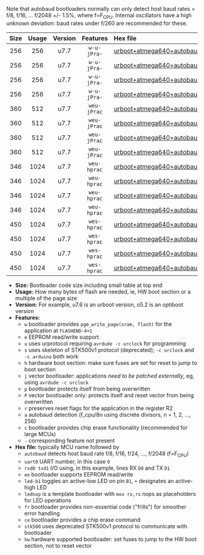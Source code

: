 Note that autobaud bootloaders normally can only detect host baud rates = f/8, f/16, ... f/2048 +/- 1.5%, where f=F<sub>CPU</sub>. Internal oscillators have a high unknown deviation: baud rates under f/260 are recommended for these.

|Size|Usage|Version|Features|Hex file|
|:-:|:-:|:-:|:-:|:--|
|256|256|u7.7|`w-u-jPra-`|[urboot+atmega640+autobaud_uart0_rxe0_txe1_led+b7.hex](https://raw.githubusercontent.com/stefanrueger/urboot.hex/main/mcus/atmega640/autobaud/urboot+atmega640+autobaud_uart0_rxe0_txe1_led+b7.hex)|
|256|256|u7.7|`w-u-jPra-`|[urboot+atmega640+autobaud_uart0_rxe0_txe1_lednop.hex](https://raw.githubusercontent.com/stefanrueger/urboot.hex/main/mcus/atmega640/autobaud/urboot+atmega640+autobaud_uart0_rxe0_txe1_lednop.hex)|
|256|256|u7.7|`w-u-jPra-`|[urboot+atmega640+autobaud_uart1_rxd2_txd3_led+b7.hex](https://raw.githubusercontent.com/stefanrueger/urboot.hex/main/mcus/atmega640/autobaud/urboot+atmega640+autobaud_uart1_rxd2_txd3_led+b7.hex)|
|256|256|u7.7|`w-u-jPra-`|[urboot+atmega640+autobaud_uart1_rxd2_txd3_lednop.hex](https://raw.githubusercontent.com/stefanrueger/urboot.hex/main/mcus/atmega640/autobaud/urboot+atmega640+autobaud_uart1_rxd2_txd3_lednop.hex)|
|360|512|u7.7|`weu-jPrac`|[urboot+atmega640+autobaud_uart0_rxe0_txe1_ee_led+b7_fr_ce.hex](https://raw.githubusercontent.com/stefanrueger/urboot.hex/main/mcus/atmega640/autobaud/urboot+atmega640+autobaud_uart0_rxe0_txe1_ee_led+b7_fr_ce.hex)|
|360|512|u7.7|`weu-jPrac`|[urboot+atmega640+autobaud_uart0_rxe0_txe1_ee_lednop_fr_ce.hex](https://raw.githubusercontent.com/stefanrueger/urboot.hex/main/mcus/atmega640/autobaud/urboot+atmega640+autobaud_uart0_rxe0_txe1_ee_lednop_fr_ce.hex)|
|360|512|u7.7|`weu-jPrac`|[urboot+atmega640+autobaud_uart1_rxd2_txd3_ee_led+b7_fr_ce.hex](https://raw.githubusercontent.com/stefanrueger/urboot.hex/main/mcus/atmega640/autobaud/urboot+atmega640+autobaud_uart1_rxd2_txd3_ee_led+b7_fr_ce.hex)|
|360|512|u7.7|`weu-jPrac`|[urboot+atmega640+autobaud_uart1_rxd2_txd3_ee_lednop_fr_ce.hex](https://raw.githubusercontent.com/stefanrueger/urboot.hex/main/mcus/atmega640/autobaud/urboot+atmega640+autobaud_uart1_rxd2_txd3_ee_lednop_fr_ce.hex)|
|346|1024|u7.7|`weu-hprac`|[urboot+atmega640+autobaud_uart0_rxe0_txe1_ee_led+b7_fr_ce_hw.hex](https://raw.githubusercontent.com/stefanrueger/urboot.hex/main/mcus/atmega640/autobaud/urboot+atmega640+autobaud_uart0_rxe0_txe1_ee_led+b7_fr_ce_hw.hex)|
|346|1024|u7.7|`weu-hprac`|[urboot+atmega640+autobaud_uart0_rxe0_txe1_ee_lednop_fr_ce_hw.hex](https://raw.githubusercontent.com/stefanrueger/urboot.hex/main/mcus/atmega640/autobaud/urboot+atmega640+autobaud_uart0_rxe0_txe1_ee_lednop_fr_ce_hw.hex)|
|346|1024|u7.7|`weu-hprac`|[urboot+atmega640+autobaud_uart1_rxd2_txd3_ee_led+b7_fr_ce_hw.hex](https://raw.githubusercontent.com/stefanrueger/urboot.hex/main/mcus/atmega640/autobaud/urboot+atmega640+autobaud_uart1_rxd2_txd3_ee_led+b7_fr_ce_hw.hex)|
|346|1024|u7.7|`weu-hprac`|[urboot+atmega640+autobaud_uart1_rxd2_txd3_ee_lednop_fr_ce_hw.hex](https://raw.githubusercontent.com/stefanrueger/urboot.hex/main/mcus/atmega640/autobaud/urboot+atmega640+autobaud_uart1_rxd2_txd3_ee_lednop_fr_ce_hw.hex)|
|450|1024|u7.7|`wes-hprac`|[urboot+atmega640+autobaud_uart0_rxe0_txe1_ee_led+b7_fr_ce_stk500_hw.hex](https://raw.githubusercontent.com/stefanrueger/urboot.hex/main/mcus/atmega640/autobaud/urboot+atmega640+autobaud_uart0_rxe0_txe1_ee_led+b7_fr_ce_stk500_hw.hex)|
|450|1024|u7.7|`wes-hprac`|[urboot+atmega640+autobaud_uart0_rxe0_txe1_ee_lednop_fr_ce_stk500_hw.hex](https://raw.githubusercontent.com/stefanrueger/urboot.hex/main/mcus/atmega640/autobaud/urboot+atmega640+autobaud_uart0_rxe0_txe1_ee_lednop_fr_ce_stk500_hw.hex)|
|450|1024|u7.7|`wes-hprac`|[urboot+atmega640+autobaud_uart1_rxd2_txd3_ee_led+b7_fr_ce_stk500_hw.hex](https://raw.githubusercontent.com/stefanrueger/urboot.hex/main/mcus/atmega640/autobaud/urboot+atmega640+autobaud_uart1_rxd2_txd3_ee_led+b7_fr_ce_stk500_hw.hex)|
|450|1024|u7.7|`wes-hprac`|[urboot+atmega640+autobaud_uart1_rxd2_txd3_ee_lednop_fr_ce_stk500_hw.hex](https://raw.githubusercontent.com/stefanrueger/urboot.hex/main/mcus/atmega640/autobaud/urboot+atmega640+autobaud_uart1_rxd2_txd3_ee_lednop_fr_ce_stk500_hw.hex)|

- **Size:** Bootloader code size including small table at top end
- **Usage:** How many bytes of flash are needed, ie, HW boot section or a multiple of the page size
- **Version:** For example, u7.6 is an urboot version, o5.2 is an optiboot version
- **Features:**
  + `w` bootloader provides `pgm_write_page(sram, flash)` for the application at `FLASHEND-4+1`
  + `e` EEPROM read/write support
  + `u` uses urprotocol requiring `avrdude -c urclock` for programming
  + `s` uses skeleton of STK500v1 protocol (deprecated); `-c urclock` and `-c arduino` both work
  + `h` hardware boot section: make sure fuses are set for reset to jump to boot section
  + `j` vector bootloader: applications *need to be patched externally*, eg, using `avrdude -c urclock`
  + `p` bootloader protects itself from being overwritten
  + `P` vector bootloader only: protects itself and reset vector from being overwritten
  + `r` preserves reset flags for the application in the register R2
  + `a` autobaud detection (f_cpu/8n using discrete divisors, n = 1, 2, ..., 256)
  + `c` bootloader provides chip erase functionality (recommended for large MCUs)
  + `-` corresponding feature not present
- **Hex file:** typically MCU name followed by
  + `autobaud` detects host baud rate f/8, f/16, f/24, ..., f/2048 (f=F<sub>CPU</sub>)
  + `uart0` UART number, in this case `0`
  + `rxd0 txd1` I/O using, in this example, lines RX `D0` and TX `D1`
  + `ee` bootloader supports EEPROM read/write
  + `led-b1` toggles an active-low LED on pin `B1`, `+` designates an active-high LED
  + `lednop` is a template bootloader with `mov rx,rx` nops as placeholders for LED operations
  + `fr` bootloader provides non-essential code ("frills") for smoother error handling
  + `ce` bootloader provides a chip erase command
  + `stk500` uses deprecated STK500v1 protocol to communicate with bootloader
  + `hw` hardware supported bootloader: set fuses to jump to the HW boot section, not to reset vector
